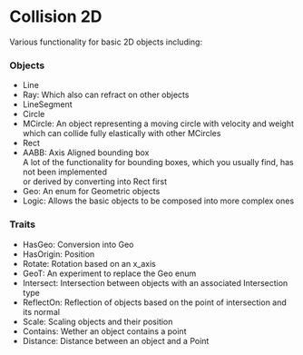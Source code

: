 # Collision 2D
Various functionality for basic 2D objects including:

### Objects

- Line
- Ray: Which also can refract on other objects
- LineSegment
- Circle
- MCircle:  An object representing a moving circle with velocity and weight  
            which can collide fully elastically with other MCircles
- Rect
- AABB: Axis Aligned bounding box  
        A lot of the functionality for bounding boxes, which you usually find, has not been implemented  
        or derived by converting into Rect first
- Geo: An enum for Geometric objects
- Logic: Allows the basic objects to be composed into more complex ones

### Traits

- HasGeo: Conversion into Geo
- HasOrigin: Position
- Rotate: Rotation based on an x_axis
- GeoT: An experiment to replace the Geo enum
- Intersect: Intersection between objects with an associated Intersection type
- ReflectOn: Reflection of objects based on the point of intersection and its normal
- Scale: Scaling objects and their position
- Contains: Wether an object contains a point
- Distance: Distance between an object and a Point
